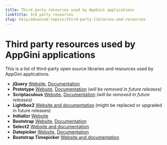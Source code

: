 ```yaml
---
title: Third party resources used by AppGini applications
linkTitle: 3rd party resources
slug: help/advanced-topics/third-party-libraries-and-resources
---
```


# Third party resources used by AppGini applications


This is a list of third-party open source libraries and resources used
by AppGini applications.

-   **jQuery** [Website](https://jquery.com/),
    [Documentation](https://api.jquery.com/)
-   **Prototype** [Website](http://prototypejs.org/),
    [Documentation](http://api.prototypejs.org/) *(will be removed in
    future releases)*
-   **Scriptaculous** [Website](https://script.aculo.us/),
    [Documentation](https://madrobby.github.io/scriptaculous/) *(will be
    removed in future releases)*
-   **Lightbox2** [Website and
    documentation](http://lokeshdhakar.com/projects/lightbox2/) (might
    be replaced or upgraded in future releases)
-   **Initializr** [Website](http://www.initializr.com/)
-   **Bootstrap** [Website](https://getbootstrap.com/),
    [Documentation](https://getbootstrap.com/css/)
-   **Select2** [Website and
    documentation](https://select2.github.io/select2/)
-   **Datepicker** [Website](https://github.com/freqdec/datePicker),
    [Documentation](https://freqdec.github.io/datePicker/)
-   **Bootstrap Timepicker** [Website and
    documentation](https://jdewit.github.com/bootstrap-timepicker)



